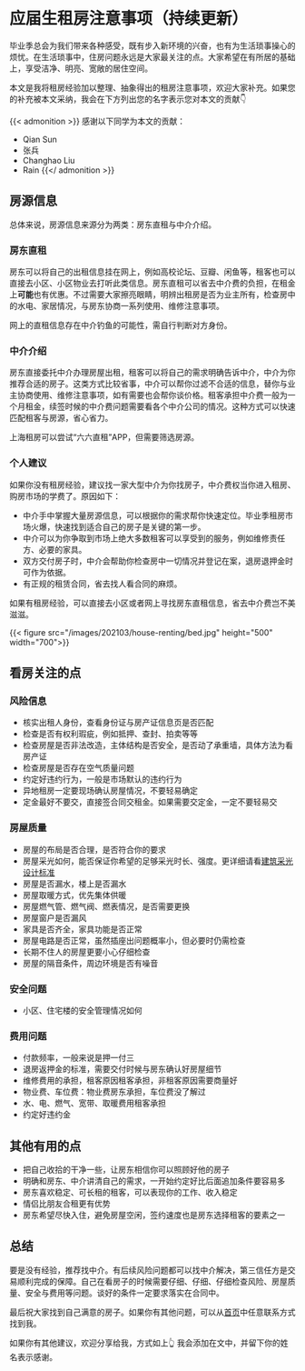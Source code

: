 # 应届生租房注意事项（持续更新）


毕业季总会为我们带来各种感受，既有步入新环境的兴奋，也有为生活琐事操心的烦忧。在生活琐事中，住房问题永远是大家最关注的点。大家希望在有所居的基础上，享受洁净、明亮、宽敞的居住空间。

本文是我将租房经验加以整理、抽象得出的租房注意事项，欢迎大家补充。如果您的补充被本文采纳，我会在下方列出您的名字表示您对本文的贡献👇

{{< admonition >}}
感谢以下同学为本文的贡献：

* Qian Sun
* 张兵
* Changhao Liu
* Rain
{{</ admonition >}}

## 房源信息

总体来说，房源信息来源分为两类：房东直租与中介介绍。

### 房东直租

房东可以将自己的出租信息挂在网上，例如高校论坛、豆瓣、闲鱼等，租客也可以直接去小区、小区物业去打听此类信息。房东直租可以省去中介费的负担，在租金上**可能**也有优惠。不过需要大家擦亮眼睛，明辨出租房是否为业主所有，检查房中的水电、家居情况，与房东协商一系列使用、维修注意事项。

网上的直租信息存在中介钓鱼的可能性，需自行判断对方身份。

### 中介介绍

房东直接委托中介办理房屋出租，租客可以将自己的需求明确告诉中介，中介为你推荐合适的房子。这类方式比较省事，中介可以帮你过滤不合适的信息，替你与业主协商使用、维修注意事项，如有需要也会帮你谈价格。租客承担中介费一般为一个月租金，续签时候的中介费问题需要看各个中介公司的情况。这种方式可以快速匹配租客与房源，省心省力。

上海租房可以尝试“六六直租”APP，但需要筛选房源。

### 个人建议

如果你没有租房经验，建议找一家大型中介为你找房子，中介费权当你进入租房、购房市场的学费了。原因如下：

* 中介手中掌握大量房源信息，可以根据你的需求帮你快速定位。毕业季租房市场火爆，快速找到适合自己的房子是关键的第一步。
* 中介可以为你争取到市场上绝大多数租客可以享受到的服务，例如维修责任方、必要的家具。
* 双方交付房子时，中介会帮助你检查房中一切情况并登记在案，退房退押金时可作为依据。
* 有正规的租赁合同，省去找人看合同的麻烦。

如果有租房经验，可以直接去小区或者网上寻找房东直租信息，省去中介费岂不美滋滋。

{{< figure src="/images/202103/house-renting/bed.jpg" height="500" width="700">}}

## 看房关注的点

### 风险信息

* 核实出租人身份，查看身份证与房产证信息页是否匹配
* 检查是否有权利瑕疵，例如抵押、查封、拍卖等等
* 检查房屋是否非法改造，主体结构是否安全，是否动了承重墙，具体方法为看房产证
* 检查房屋是否存在空气质量问题
* 约定好违约行为，一般是市场默认的违约行为
* 异地租房一定要现场确认房屋情况，不要轻易确定
* 定金最好不要交，直接签合同交租金。如果需要交定金，一定不要轻易交

### 房屋质量

* 房屋的布局是否合理，是否符合你的要求
* 房屋采光如何，能否保证你希望的足够采光时长、强度。更详细请看[建筑采光设计标准](http://download.mohurd.gov.cn/bzgg/gjbz/GB50033-2013%20建筑采光设计标准.pdf)
* 房屋是否漏水，楼上是否漏水
* 房屋取暖方式，优先集体供暖
* 房屋燃气管、燃气阀、燃表情况，是否需要更换
* 房屋窗户是否漏风
* 家具是否齐全，家具功能是否正常
* 房屋电路是否正常，虽然插座出问题概率小，但必要时仍需检查
* 长期不住人的房屋更要小心仔细检查
* 房屋的隔音条件，周边环境是否有噪音

### 安全问题

* 小区、住宅楼的安全管理情况如何

### 费用问题

* 付款频率，一般来说是押一付三
* 退房返押金的标准，需要交付时候与房东确认好房屋细节
* 维修费用的承担，租客原因租客承担，非租客原因需要商量好
* 物业费、车位费：物业费房东承担，车位费没了解过
* 水、电、燃气、宽带、取暖费用租客承担
* 约定好违约金

## 其他有用的点

* 把自己收拾的干净一些，让房东相信你可以照顾好他的房子
* 明确和房东、中介讲清自己的需求，一开始约定好比后面追加条件要容易多
* 房东喜欢稳定、可长租的租客，可以表现你的工作、收入稳定
* 情侣比朋友合租更有优势
* 房东希望尽快入住，避免房屋空闲，签约速度也是房东选择租客的要素之一

## 总结

要是没有经验，推荐找中介。有后续风险问题都可以找中介解决，第三信任方是交易顺利完成的保障。自己在看房子的时候需要仔细、仔细、仔细检查风险、房屋质量、安全与费用等问题。谈好的条件一定要求落实在合同中。

最后祝大家找到自己满意的房子。如果你有其他问题，可以从[首页](/)中任意联系方式找到我。

如果你有其他建议，欢迎分享给我，方式如上👆 我会添加在文中，并留下你的姓名表示感谢。
